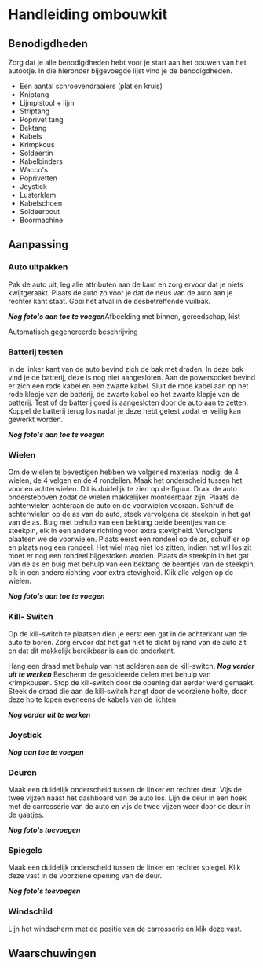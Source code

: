 # Handleiding ombouwkit

## Benodigdheden

Zorg dat je alle benodigdheden hebt voor je start aan het bouwen van het autootje. In die hieronder bijgevoegde lijst vind je de benodigdheden.

* Een aantal schroevendraaiers (plat en kruis)
* Kniptang
* Lijmpistool + lijm
* Striptang
* Poprivet tang
* Bektang
* Kabels
* Krimpkous
* Soldeertin
* Kabelbinders
* Wacco's
* Poprivetten
* Joystick
* Lusterklem
* Kabelschoen
* Soldeerbout
* Boormachine

## Aanpassing

### Auto uitpakken

Pak de auto uit, leg alle attributen aan de kant en zorg ervoor dat je niets kwijtgeraakt.
Plaats de auto zo voor je dat de neus van de auto aan je rechter kant staat.
Gooi het afval in de desbetreffende vuilbak.

***Nog foto's aan toe te voegen***Afbeelding met binnen, gereedschap, kist

Automatisch gegenereerde beschrijving

### Batterij testen

In de linker kant van de auto bevind zich de bak met draden. In deze bak vind je de batterij, deze is nog niet aangesloten. Aan de powersocket bevind er zich een rode kabel en een zwarte kabel. Sluit de rode kabel aan op het rode klepje van de batterij, de zwarte kabel op het zwarte klepje van de batterij. Test of de batterij goed is aangesloten door de auto aan te zetten. Koppel de batterij terug los nadat je deze hebt getest zodat er veilig kan gewerkt worden.

***Nog foto's aan toe te voegen***

### Wielen

Om de wielen te bevestigen hebben we volgened materiaal nodig: de 4 wielen, de 4 velgen en de 4 rondellen. Maak het onderscheid tussen het voor en achterwielen. Dit is duidelijk te zien op de figuur. Draai de auto ondersteboven zodat de wielen makkelijker monteerbaar zijn. Plaats de achterwielen achteraan de auto en de voorwielen vooraan. Schruif de achterwielen op de as van de auto, steek vervolgens de steekpin in het gat van de as. Buig met behulp van een bektang beide beentjes van de steekpin, elk in een andere richting voor extra stevigheid. Vervolgens plaatsen we de voorwielen. Plaats eerst een rondeel op de as, schuif er op en plaats nog een rondeel. Het wiel mag niet los zitten, indien het wil los zit moet er nog een rondeel bijgestoken worden. Plaats de steekpin in het gat van de as en buig met behulp van een bektang de beentjes van de steekpin, elk in een andere richting voor extra stevigheid. Klik alle velgen op de wielen.

***Nog foto's aan toe te voegen***

### Kill- Switch

Op de kill-switch te plaatsen dien je eerst een gat in de achterkant van de auto te boren. Zorg ervoor dat het gat niet te dicht bij rand van de auto zit en dat dit makkelijk bereikbaar is aan de onderkant.

Hang een draad met behulp van het solderen aan de kill-switch. ***Nog verder uit te werken***
Bescherm de gesoldeerde delen met behulp van krimpkousen. Stop de kill-switch door de opening dat eerder werd gemaakt. Steek de draad die aan de kill-switch hangt door de voorziene holte, door deze holte lopen eveneens de kabels van de lichten.

***Nog verder uit te werken***

### Joystick

***Nog aan toe te voegen***

### Deuren

Maak een duidelijk onderscheid tussen de linker en rechter deur. Vijs de twee vijzen naast het dashboard van de auto los. Lijn de deur in een hoek met de carrosserie van de auto en vijs de twee vijzen weer door de deur in de gaatjes.

***Nog foto's toevoegen***

### Spiegels

Maak een duidelijk onderscheid tussen de linker en rechter spiegel. Klik deze vast in de voorziene opening van de deur.

***Nog foto's toevoegen***

### Windschild

Lijn het windscherm met de positie van de carrosserie en klik deze vast.

## Waarschuwingen
